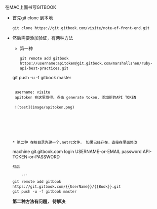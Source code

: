 在MAC上面书写GITBOOK

* 首先git clone 到本地

  `git clone https://git.gitbook.com/visite/note-of-front-end.git`

* 然后需要添加验证，有两种方法
	* 第一种 
	
	  ```
	  git remote add gitbook https://username:apitoken@git.gitbook.com/marshallshen/ruby-api-best-practices.git
	 git push -u -f gitbook master
	 ```
	 
	  username: visite
	  apitoken 在这里取得，点击 generate token, 添加新的API TOKEN
	    
	  ![test](image/apitoken.png)
	  
	
	
	
	  
	  
	* 第二种 在根目录先建一个.netrc文件， 如果已经存在，直接在里面修改
	
	 ```
	machine git.gitbook.com
  	login USERNAME-or-EMAIL
  	password API-TOKEN-or-PASSWORD
  	```   
	然后
	
		```
   git remote add gitbook https://git.gitbook.com/{{UserName}}/{{Book}}.git
 	git push -u -f gitbook master
  	```
  	
	**第二种方法有问题， 待解决**